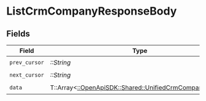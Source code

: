 # ListCrmCompanyResponseBody


## Fields

| Field                                                                                                     | Type                                                                                                      | Required                                                                                                  | Description                                                                                               |
| --------------------------------------------------------------------------------------------------------- | --------------------------------------------------------------------------------------------------------- | --------------------------------------------------------------------------------------------------------- | --------------------------------------------------------------------------------------------------------- |
| `prev_cursor`                                                                                             | *::String*                                                                                                | :heavy_check_mark:                                                                                        | N/A                                                                                                       |
| `next_cursor`                                                                                             | *::String*                                                                                                | :heavy_check_mark:                                                                                        | N/A                                                                                                       |
| `data`                                                                                                    | T::Array<[::OpenApiSDK::Shared::UnifiedCrmCompanyOutput](../../models/shared/unifiedcrmcompanyoutput.md)> | :heavy_check_mark:                                                                                        | N/A                                                                                                       |